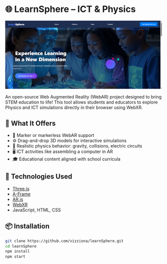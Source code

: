 # 🌐 LearnSphere – ICT & Physics

![Screenshot](image.png)

An open-source Web Augmented Reality (WebAR) project designed to bring STEM education to life! This tool allows students and educators to explore Physics and ICT simulations directly in their browser using WebXR.

## 🔬 What It Offers
- 📱 Marker or markerless WebAR support
- ⚙️ Drag-and-drop 3D models for interactive simulations
- 🧲 Realistic physics behavior: gravity, collisions, electric circuits
- 🖥️ ICT activities like assembling a computer in AR
- 🎓 Educational content aligned with school curricula

## 🌟 Technologies Used
- [Three.js](https://threejs.org/)
- [A-Frame](https://aframe.io/)
- [AR.js](https://github.com/AR-js-org/AR.js)
- [WebXR](https://immersive-web.github.io/webxr/)
- JavaScript, HTML, CSS

## 📦 Installation

```bash
git clone https://github.com/vizziona/learnSphere.git
cd learnSphere
npm install
npm start

